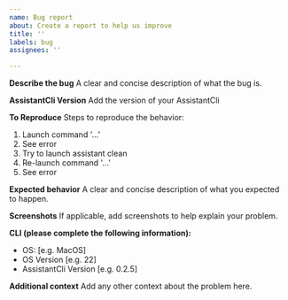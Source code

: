 ```yaml
---
name: Bug report
about: Create a report to help us improve
title: ''
labels: bug
assignees: ''

---
```


**Describe the bug**
A clear and concise description of what the bug is.

**AssistantCli Version**
Add the version of your AssistantCli

**To Reproduce**
Steps to reproduce the behavior:
1. Launch command '...'
2. See error
3. Try to launch assistant clean
4. Re-launch command '...'
5. See error

**Expected behavior**
A clear and concise description of what you expected to happen.

**Screenshots**
If applicable, add screenshots to help explain your problem.

**CLI (please complete the following information):**
 - OS: [e.g. MacOS]
 - OS Version [e.g. 22]
 - AssistantCli Version [e.g. 0.2.5]

**Additional context**
Add any other context about the problem here.
